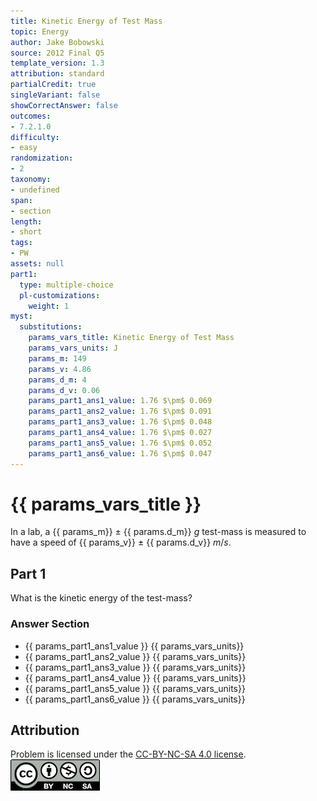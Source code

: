 ```yaml
---
title: Kinetic Energy of Test Mass
topic: Energy
author: Jake Bobowski
source: 2012 Final Q5
template_version: 1.3
attribution: standard
partialCredit: true
singleVariant: false
showCorrectAnswer: false
outcomes:
- 7.2.1.0
difficulty:
- easy
randomization:
- 2
taxonomy:
- undefined
span:
- section
length:
- short
tags:
- PW
assets: null
part1:
  type: multiple-choice
  pl-customizations:
    weight: 1
myst:
  substitutions:
    params_vars_title: Kinetic Energy of Test Mass
    params_vars_units: J
    params_m: 149
    params_v: 4.86
    params_d_m: 4
    params_d_v: 0.06
    params_part1_ans1_value: 1.76 $\pm$ 0.069
    params_part1_ans2_value: 1.76 $\pm$ 0.091
    params_part1_ans3_value: 1.76 $\pm$ 0.048
    params_part1_ans4_value: 1.76 $\pm$ 0.027
    params_part1_ans5_value: 1.76 $\pm$ 0.052
    params_part1_ans6_value: 1.76 $\pm$ 0.047
---
```

# {{ params_vars_title }}
In a lab, a {{ params_m}} $\pm$ {{ params.d_m}} $g$ test-mass is measured to have a speed of {{ params_v}} $\pm$ {{ params.d_v}} $m/s$.

## Part 1

What is the kinetic energy of the test-mass?

### Answer Section

- {{ params_part1_ans1_value }} {{ params_vars_units}}
- {{ params_part1_ans2_value }} {{ params_vars_units}}
- {{ params_part1_ans3_value }} {{ params_vars_units}}
- {{ params_part1_ans4_value }} {{ params_vars_units}}
- {{ params_part1_ans5_value }} {{ params_vars_units}}
- {{ params_part1_ans6_value }} {{ params_vars_units}}

## Attribution

Problem is licensed under the [CC-BY-NC-SA 4.0 license](https://creativecommons.org/licenses/by-nc-sa/4.0/).<br> ![The Creative Commons 4.0 license requiring attribution-BY, non-commercial-NC, and share-alike-SA license.](https://raw.githubusercontent.com/firasm/bits/master/by-nc-sa.png)